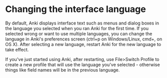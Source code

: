 # Changing the interface language

By default, Anki displays interface text such as menus and dialog boxes in the language you selected when you ran Anki for the first time. If you selected wrong or want to use multiple languages, you can change the language in Anki's preferences screen (ctrl+p on Windows/Linux, cmd+, on OS X). After selecting a new language, restart Anki for the new language to take effect.

If you've just started using Anki, after restarting, use File>Switch Profile to create a new profile that will use the language you've selected - otherwise things like field names will be in the previous language.